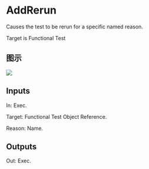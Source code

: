 # AddRerun

Causes the test to be rerun for a specific named reason.

Target is Functional Test

## 图示

![]($-20221218-19005806.png)

## Inputs

In: Exec.

Target: Functional Test Object Reference.

Reason: Name.  

## Outputs

Out: Exec.

